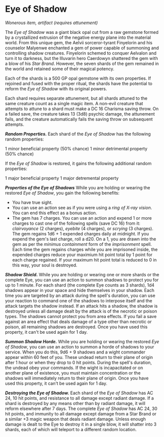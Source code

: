 # Eye of Shadow

_Wonerous item, artifact (requires attunement)_

The _Eye of Shadow_ was a giant black opal cut from a raw gemstone formed by a crystallized extrusion of the negative energy plane into the material world. From this unique gem, the Aelvii sorceror-tyrant Finyelorin and his counselor Malyenwe enchanted a gem of power capable of summoning and controlling shadow creatures. Finyelorin schemed to conquer Aelvalon and turn it to darkness, but the Illuvarin hero Caerdowyn shattered the gem with a blow of his _Star Brand_. However, the seven shards of the gem remained in the world and retained some of their magical potency.

Each of the shards is a 500 GP opal gemstone with its own properties. If rejoined and fused with the proper ritual, the shards have the potential to reform the _Eye of Shadow_ with its original powers.

Each shard requires separate attunement, but all shards attuned to the same creature count as a single magic item. A non-evil creature that attempts to attune to a shard must make a DC 16 Charisma saving throw. On a failed save, the creature takes 13 (3d8) psychic damage, the attunement fails, and the creature automatically fails the saving throw on subsequent attempts.

**_Random Properties._** Each shard of the _Eye of Shadow_ has the following random properties:

1 minor beneficial property (50% chance)
1 minor detrimental property (50% chance)

If the _Eye of Shadow_ is restored, it gains the following additional random properties:

1 major beneficial property
1 major detremental property

**_Properties of the Eye of Shadows_** While you are holding or wearing the restored _Eye of Shadow_, you gain the following benefits:

* You have true sight.
* You can use an action see as if you were using a _ring of X-ray vision_. You can end this effect as a bonus action.
* The gem has 7 charges. You can use an action and expend 1 or more charges to cast one of the following spells (save DC 16) from it: _clairvoyance_ (2 charges), _eyebite_ (4 charges), or _scrying_ (3 charges). The gem regains 1d6 + 1 expended charges daily at midnight. If you expend the gem's last charge, roll a d20. On a 1, you are drawn into the gem as per the _minimus containment_ form of the _imprisonment_ spell. Each time the gem regains charges while you are imprisoned inside, the expended charges reduce your maximium hit point total by 1 point for each charge regained. If your maximum hit point total is reduced to 0 in this way, your soul is destroyed.

**_Shadow Shield_.** While you are holding or wearing one or more shards or the complete Eye, you can use an action to summon shadows to protect you for up to 1 minute. For each shard (the complete Eye counts as 3 shards), 1d4 shadows appear in your space and hide themselves in your shadow. Each time you are targeted by an attack during the spell's duration, you can use your reaction to command one of the shadows to interpose itself and the attack targets the shadow instead. If an attack hits a shadow, the shadow is destroyed unless all damage dealt by the attack is of the necrotic or poison types. The shadows cannot protect you from area effects. If you fail a save against an area effect that deals damage of a type other than necrotic or poison, all remaining shadows are destroyed. Once you have used this property, it can't be used again for 1 day.

**_Summon Shadow Horde._** While you are holding or wearing the restored _Eye of Shadow_, you can use an action to summon a horde of shadows to your service. When you do this, 9d6 + 9 shadows and a wight commander appear within 60 feet of you. These undead return to their plane of origin after 1 hour or when they drop to 0 hit points. During the spell's duration, the undead obey your commands. If the wight is incapacitated or on another plane of existence, you must maintain concentration or the shadows will immediately return to their plane of origin. Once you have used this property, it can't be used again for 1 day.

**_Destroying the Eye of Shadow._** Each shard of the _Eye of Shadow_ has AC 24, 10 hit points, and resistance to all damage except radiant damage. If a shard is destroyed by any means other than by radiant damage, it will reform elsewhere after 7 days. The complete _Eye of Shadow_ has AC 24, 30 hit points, and immunity to all damage except damage from a Star Brand or a similar +3 magic weapon that deals radiant damage. Unless enough damage is dealt to the Eye to destroy it in a single blow, it will shatter into 3 shards, each of which will teleport to a different random location.